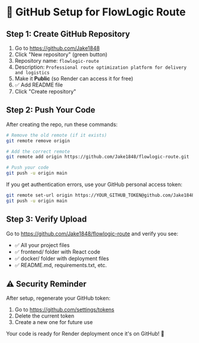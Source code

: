 # 🚀 GitHub Setup for FlowLogic Route

## Step 1: Create GitHub Repository

1. Go to https://github.com/Jake1848
2. Click "New repository" (green button)
3. Repository name: `flowlogic-route`
4. Description: `Professional route optimization platform for delivery and logistics`
5. Make it **Public** (so Render can access it for free)
6. ✅ Add README file
7. Click "Create repository"

## Step 2: Push Your Code

After creating the repo, run these commands:

```bash
# Remove the old remote (if it exists)
git remote remove origin

# Add the correct remote
git remote add origin https://github.com/Jake1848/flowlogic-route.git

# Push your code
git push -u origin main
```

If you get authentication errors, use your GitHub personal access token:
```bash
git remote set-url origin https://YOUR_GITHUB_TOKEN@github.com/Jake1848/flowlogic-route.git
git push -u origin main
```

## Step 3: Verify Upload

Go to https://github.com/Jake1848/flowlogic-route and verify you see:
- ✅ All your project files
- ✅ frontend/ folder with React code
- ✅ docker/ folder with deployment files
- ✅ README.md, requirements.txt, etc.

## ⚠️ Security Reminder

After setup, regenerate your GitHub token:
1. Go to https://github.com/settings/tokens
2. Delete the current token
3. Create a new one for future use

Your code is ready for Render deployment once it's on GitHub! 🚀